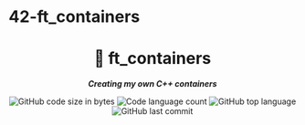 # 42-ft_containers
<h1 align="center">
	📖 ft_containers
</h1>

<p align="center">
	<b><i>Creating my own C++ containers</i></b><br>
</p>

<p align="center">
	<img alt="GitHub code size in bytes" src="https://img.shields.io/github/languages/code-size/isaad18/42-ft_containers?color=lightblue" />
	<img alt="Code language count" src="https://img.shields.io/github/languages/count/isaad18/42-ft_containers?color=yellow" />
	<img alt="GitHub top language" src="https://img.shields.io/github/languages/top/isaad18/42-ft_containers?color=blue" />
	<img alt="GitHub last commit" src="https://img.shields.io/github/last-commit/isaad18/42-ft_containers?color=green" />
</p>
 
